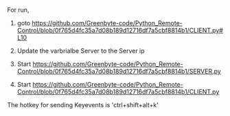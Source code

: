 For run,
1.  goto https://github.com/Greenbyte-code/Python_Remote-Control/blob/0f765d4fc35a7d08b189d12716df7a5cbf8814b1/CLIENT.py#L10
2.  Update the varbrialbe Server to the Server ip

3.  Start https://github.com/Greenbyte-code/Python_Remote-Control/blob/0f765d4fc35a7d08b189d12716df7a5cbf8814b1/SERVER.py
4.  Start https://github.com/Greenbyte-code/Python_Remote-Control/blob/0f765d4fc35a7d08b189d12716df7a5cbf8814b1/CLIENT.py

The hotkey for sending Keyevents is 'ctrl+shift+alt+k'
